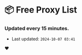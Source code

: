 # :package: Free Proxy List
### Updated every 15 minutes.

- Last updated: `2024-10-07 03:41`

:heart:
